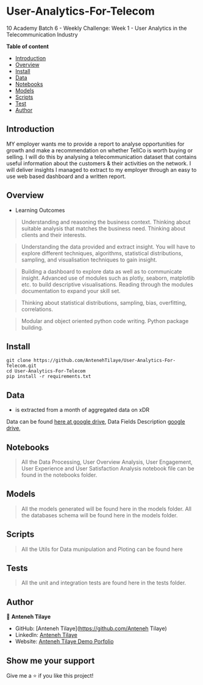 # User-Analytics-For-Telecom

10 Academy Batch 6 - Weekly Challenge: Week 1 - User Analytics in the Telecommunication Industry

**Table of content**

- [Introduction](#introduction)
- [Overview](#overview)
- [Install](#install)
- [Data](#data)
- [Notebooks](#notebooks)
- [Models](#models)
- [Scripts](#scripts)
- [Test](#test)
- [Author](#author)

## Introduction

MY employer wants me to provide a report to analyse opportunities for growth and make a recommendation on whether TellCo is worth buying or selling. I will do this by analysing a telecommunication dataset that contains useful information about the customers & their activities on the network. I will deliver insights I managed to extract to my employer through an easy to use web based dashboard and a written report.

## Overview

- Learning Outcomes

> Understanding and reasoning the business context. Thinking about suitable analysis that matches the business need. Thinking about clients and their interests.

> Understanding the data provided and extract insight. You will have to explore different techniques, algorithms, statistical distributions, sampling, and visualisation techniques to gain insight.

> Building a dashboard to explore data as well as to communicate insight. Advanced use of modules such as plotly, seaborn, matplotlib etc. to build descriptive visualisations. Reading through the modules documentation to expand your skill set.

> Thinking about statistical distributions, sampling, bias, overfitting, correlations.

> Modular and object oriented python code writing. Python package building.

## Install

```
git clone https://github.com/AntenehTilaye/User-Analytics-For-Telecom.git
cd User-Analytics-For-Telecom
pip install -r requirements.txt
```

## Data

- is extracted from a month of aggregated data on xDR

Data can be found [here at google drive](https://docs.google.com/spreadsheets/d/1e1lgy4vHLlJ4zcful66AiORSLWlqMeSe/edit?usp=sharing&ouid=103241713684165615552&rtpof=true&sd=true), Data Fields Description [google drive](https://docs.google.com/spreadsheets/d/1wY7YZwyZ_r_8xMUe_N2ZQled4RjP0_T6/edit?usp=sharing&ouid=103241713684165615552&rtpof=true&sd=true),

## Notebooks

> All the Data Processing, User Overview Analysis, User Engagement, User Experience and User Satisfaction Analysis notebook file can be found in the notebooks folder.

## Models

> All the models generated will be found here in the models folder.
> All the databases schema will be found here in the models folder.

## Scripts

> All the Utils for Data munipulation and Ploting can be found here

## Tests

> All the unit and integration tests are found here in the tests folder.

## Author

👤 **Anteneh Tilaye**

- GitHub: [Anteneh Tilaye](https://github.com/Anteneh Tilaye)
- LinkedIn: [Anteneh Tilaye](https://www.linkedin.com/in/anteneh-tilaye-bb6770149/)
- Website: [Anteneh Tilaye Demo Porfolio](https://antenehtilaye.github.io/)

## Show me your support

Give me a ⭐ if you like this project!
